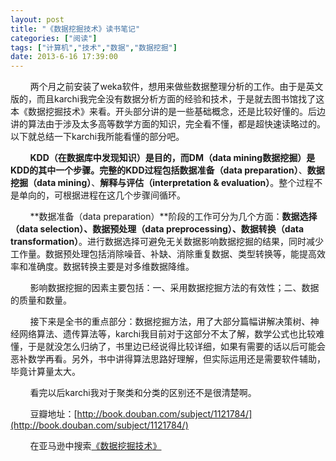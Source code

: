 ```yaml
---
layout: post
title: "《数据挖掘技术》读书笔记"
categories: ["阅读"]
tags: ["计算机","技术","数据","数据挖掘"]
date: 2013-6-16 17:39:00
---
```

&nbsp;&nbsp;&nbsp;&nbsp;&nbsp;&nbsp;&nbsp;&nbsp;两个月之前安装了weka软件，想用来做些数据整理分析的工作。由于是英文版的，而且karchi我完全没有数据分析方面的经验和技术，于是就去图书馆找了这本《数据挖掘技术》来看。开头部分讲的是一些基础概念，还是比较好懂的。后边讲的算法由于涉及太多高等数学方面的知识，完全看不懂，都是超快速读略过的。以下就总结一下karchi我所能看懂的部分吧。

&nbsp;&nbsp;&nbsp;&nbsp;&nbsp;&nbsp;&nbsp;&nbsp;**KDD（在数据库中发现知识）**是目的，而**DM（data mining数据挖掘）**是KDD的其中一个步骤。完整的KDD过程包括**数据准备（data preparation）**、**数据挖掘（data mining）**、**解释与评估（interpretation & evaluation）**。整个过程不是单向的，可根据进程在这几个步骤间循环。

&nbsp;&nbsp;&nbsp;&nbsp;&nbsp;&nbsp;&nbsp;&nbsp;**数据准备（data preparation）**阶段的工作可分为几个方面：**数据选择（data selection）、数据预处理（data preprocessing）、数据转换（data transformation）**。进行数据选择可避免无关数据影响数据挖掘的结果，同时减少工作量。数据预处理包括消除噪音、补缺、消除重复数据、类型转换等，能提高效率和准确度。数据转换主要是对多维数据降维。

&nbsp;&nbsp;&nbsp;&nbsp;&nbsp;&nbsp;&nbsp;&nbsp;影响数据挖掘的因素主要包括：一、采用数据挖掘方法的有效性；二、数据的质量和数量。

&nbsp;&nbsp;&nbsp;&nbsp;&nbsp;&nbsp;&nbsp;&nbsp;接下来是全书的重点部分：数据挖掘方法，用了大部分篇幅讲解决策树、神经网络算法、遗传算法等，karchi我目前对于这部分不太了解，数学公式也比较难懂，于是就没怎么归纳了，书里边已经说得比较详细，如果有需要的话以后可能会恶补数学再看。另外，书中讲得算法思路好理解，但实际运用还是需要软件辅助，毕竟计算量太大。

&nbsp;&nbsp;&nbsp;&nbsp;&nbsp;&nbsp;&nbsp;&nbsp;看完以后karchi我对于聚类和分类的区别还不是很清楚啊。

&nbsp;&nbsp;&nbsp;&nbsp;&nbsp;&nbsp;&nbsp;&nbsp;豆瓣地址：[http://book.douban.com/subject/1121784/](http://book.douban.com/subject/1121784/)

&nbsp;&nbsp;&nbsp;&nbsp;&nbsp;&nbsp;&nbsp;&nbsp;在亚马逊中搜索<a target="_blank" href="http://www.amazon.cn/gp/search?ie=UTF8&camp=536&creative=3200&index=books&keywords=%E6%95%B0%E6%8D%AE%E6%8C%96%E6%8E%98%E6%8A%80%E6%9C%AF&linkCode=ur2&tag=ruicao987-23">《数据挖掘技术》</a><img src="http://ir-cn.amazon-adsystem.com/e/ir?t=ruicao987-23&l=ur2&o=28" width="1" height="1" border="0" alt="" style="border:none !important; margin:0px !important;" />

